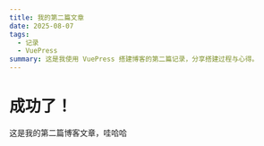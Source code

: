 ```yaml
---
title: 我的第二篇文章
date: 2025-08-07
tags:
  - 记录
  - VuePress
summary: 这是我使用 VuePress 搭建博客的第二篇记录，分享搭建过程与心得。
---
```


# 成功了！

这是我的第二篇博客文章，哇哈哈